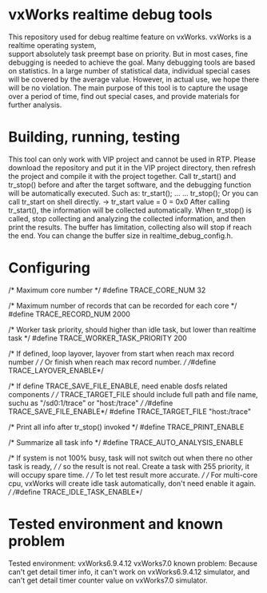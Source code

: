 vxWorks realtime debug tools
============================
This repository used for debug realtime feature on vxWorks. vxWorks is a realtime operating system, \
support absolutely task preempt base on priority. But in most cases, fine debugging is needed to 
achieve the goal. Many debugging tools are based on statistics. In a large number of statistical 
data, individual special cases will be covered by the average value. However, in actual use, we hope 
there will be no violation. The main purpose of this tool is to capture the usage over a period of 
time, find out special cases, and provide materials for further analysis.

Building, running, testing
==========================
This tool can only work with VIP project and cannot be used in RTP. Please download the repository and 
put it in the VIP project directory, then refresh the project and compile it with the project together.
Call tr_start() and tr_stop() before and after the target software, and the debugging function will be
automatically executed. Such as:
    tr_start();
    ...
    ...
    tr_stop();
Or you can call tr_start on shell directly.
    -> tr_start
    value = 0 = 0x0
After calling tr_start(), the information will be collected automatically. When tr_stop() is called,
stop collecting and analyzing the collected information, and then print the results.
The buffer has limitation, collecting also will stop if reach the end. You can change the buffer size
in realtime_debug_config.h.

Configuring
===========
/* Maximum core number */
#define TRACE_CORE_NUM                  32

/* Maximum number of records that can be recorded for each core */
#define TRACE_RECORD_NUM                2000

/* Worker task priority, should higher than idle task, but lower than realtime task */
#define TRACE_WORKER_TASK_PRIORITY      200

/* If defined, loop layover, layover from start when reach max record number */
/* Or finish when reach max record number. */
/*#define TRACE_LAYOVER_ENABLE*/

/* If define TRACE_SAVE_FILE_ENABLE, need enable dosfs related components */
/* TRACE_TARGET_FILE should include full path and file name, suchu as "/sd0:1/trace" or "host:/trace" */
/*#define TRACE_SAVE_FILE_ENABLE*/
#define TRACE_TARGET_FILE               "host:/trace"

/* Print all info after tr_stop() invoked */
#define TRACE_PRINT_ENABLE

/* Summarize all task info */
#define TRACE_AUTO_ANALYSIS_ENABLE

/* If system is not 100% busy, task will not switch out when there no other task is ready, */
/* so the result is not real. Create a task with 255 priority, it will occupy spare time. */
/* To let test result more accurate. */
/* For multi-core cpu, vxWorks will create idle task automatically, don't need enable it again. */
/*#define TRACE_IDLE_TASK_ENABLE*/

Tested environment and known problem
====================================
Tested environment:
    vxWorks6.9.4.12
    vxWorks7.0
known problem:
Because can't get detail timer info, it can't work on vxWorks6.9.4.12 simulator, and can't get detail 
timer counter value on vxWorks7.0 simulator.

